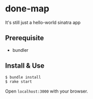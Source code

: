 
# done-map

It's still just a hello-world sinatra app

## Prerequisite

- bundler

## Install & Use

```sh
$ bundle install
$ rake start
```

Open `localhost:3000` with your browser.
